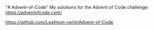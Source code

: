 "# Advent-of-Code" 
My solutions for the Advent of Code challenge:
https://adventofcode.com/

https://github.com/Leafmun-certii/Advent-of-Code